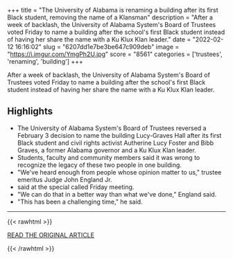+++
title = "The University of Alabama is renaming a building after its first Black student, removing the name of a Klansman"
description = "After a week of backlash, the University of Alabama System's Board of Trustees voted Friday to name a building after the school's first Black student instead of having her share the name with a Ku Klux Klan leader."
date = "2022-02-12 16:16:02"
slug = "6207dd1e7be3be647c909deb"
image = "https://i.imgur.com/YmgPh2U.jpg"
score = "8561"
categories = ['trustees', 'renaming', 'building']
+++

After a week of backlash, the University of Alabama System's Board of Trustees voted Friday to name a building after the school's first Black student instead of having her share the name with a Ku Klux Klan leader.

## Highlights

- The University of Alabama System's Board of Trustees reversed a February 3 decision to name the building Lucy-Graves Hall after its first Black student and civil rights activist Autherine Lucy Foster and Bibb Graves, a former Alabama governor and a Ku Klux Klan leader.
- Students, faculty and community members said it was wrong to recognize the legacy of these two people in one building.
- "We've heard enough from people whose opinion matter to us," trustee emeritus Judge John England Jr.
- said at the special called Friday meeting.
- "We can do that in a better way than what we've done," England said.
- "This has been a challenging time," he said.

---

{{< rawhtml >}}
  <p class="article-category">
    <a target="_blank" href="https://www.cnn.com/2022/02/11/us/university-alabama-autherine-lucy-hall-trnd/index.html">READ THE ORIGINAL ARTICLE</a>
  </p>
{{< /rawhtml >}}
